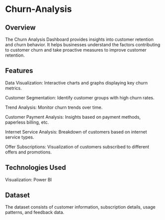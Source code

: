 # Churn-Analysis
## Overview

The Churn Analysis Dashboard provides insights into customer retention and churn behavior. It helps businesses understand the factors contributing to customer churn and take proactive measures to improve customer retention.

## Features

Data Visualization: Interactive charts and graphs displaying key churn metrics.

Customer Segmentation: Identify customer groups with high churn rates.

Trend Analysis: Monitor churn trends over time.

Customer Payment Analysis: Insights based on payment methods, paperless billing, etc.

Internet Service Analysis: Breakdown of customers based on internet service types.

Offer Subscriptions: Visualization of customers subscribed to different offers and promotions.

## Technologies Used

Visualization: Power BI

## Dataset

The dataset consists of customer information, subscription details, usage patterns, and feedback data.
